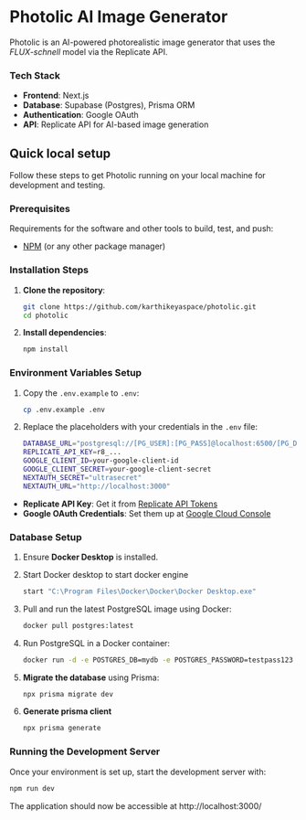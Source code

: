 # Photolic AI Image Generator

Photolic is an AI-powered photorealistic image generator that uses the *FLUX-schnell* model via the Replicate API.

### Tech Stack

- **Frontend**: Next.js
- **Database**: Supabase (Postgres), Prisma ORM
- **Authentication**: Google OAuth
- **API**: Replicate API for AI-based image generation

## Quick local setup

Follow these steps to get Photolic running on your local machine for development and testing.

### Prerequisites

Requirements for the software and other tools to build, test, and push:

- [NPM](https://www.npmjs.com/) (or any other package manager)


### Installation Steps


1. **Clone the repository**:
    ```bash
    git clone https://github.com/karthikeyaspace/photolic.git
    cd photolic
    ```

2. **Install dependencies**:
    ```bash
    npm install
    ```

### Environment Variables Setup

1. Copy the `.env.example` to `.env`:
    ```bash
    cp .env.example .env
    ```

2. Replace the placeholders with your credentials in the `.env` file:
    ```bash
    DATABASE_URL="postgresql://[PG_USER]:[PG_PASS]@localhost:6500/[PG_DB]?schema=public"
    REPLICATE_API_KEY=r8_...
    GOOGLE_CLIENT_ID=your-google-client-id
    GOOGLE_CLIENT_SECRET=your-google-client-secret
    NEXTAUTH_SECRET="ultrasecret"
    NEXTAUTH_URL="http://localhost:3000"
    ```

- **Replicate API Key**: Get it from [Replicate API Tokens](https://replicate.com/account/api-tokens)
- **Google OAuth Credentials**: Set them up at [Google Cloud Console](https://console.cloud.google.com/apis/credentials)

### Database Setup

1. Ensure **Docker Desktop** is installed.
2. Start Docker desktop to start docker engine
    ```bash
    start "C:\Program Files\Docker\Docker\Docker Desktop.exe"
    ```
3. Pull and run the latest PostgreSQL image using Docker:
    ```bash
    docker pull postgres:latest
    ```
4. Run PostgreSQL in a Docker container:
    ```bash
    docker run -d -e POSTGRES_DB=mydb -e POSTGRES_PASSWORD=testpass123 -e POSTGRES_USER=postgres -p 6500:5432 postgres:latest
    ```

5. **Migrate the database** using Prisma:
    ```bash
    npx prisma migrate dev
    ```
6. **Generate prisma client**
    ``` bash
    npx prisma generate
    ```

### Running the Development Server

Once your environment is set up, start the development server with:

```bash
npm run dev
```
The application should now be accessible at http://localhost:3000/
